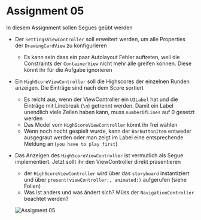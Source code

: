 # Assignment 05

In diesem Assignment sollen Segues geübt werden

- Der `SettingsViewController` soll erweitert werden, um alle Properties der `DrawingCardView` zu konfigurieren

  - Es kann sein dass ein paar Autolayout Fehler auftreten, weil die Constraints der `ContainerView` nicht mehr alle greifen können. Diese könnt ihr für die Aufgabe ignorieren

- Ein `HighScoreViewController` soll die Highscores der einzelnen Runden anzeigen. Die Einträge sind nach dem Score sortiert

  - Es reicht aus, wenn der ViewController ein `UILabel` hat und die Einträge mit Linebreak (`\n`) getrennt werden. Damit ein Label unendlich viele Zeilen haben kann, muss `numberOfLines` auf 0 gesetzt werden
  - Das Model vom `HighScoreViewController` könnt ihr frei wählen
  - Wenn noch nocht gespielt wurde, kann der `BarButtonItem` entweder ausgegraut werden oder man zeigt im Label eine entsprechende Meldung an (`you have to play first`)

- Das Anzeigen des `HighScoreViewController` ist vermutlich als Segue implementiert.  Jetzt sollt ihr den  ViewController direkt präsentieren

  - der `HighScoreViewController` wird über das `storyboard` instantiziert und über `present(viewController:, animated:)` aufgerufen (siehe Folien)
  - Was ist anders und was ändert sich? Müss der `NavigationController` beachtet werden?

  ![Assigment 05](assignment05.gif)
